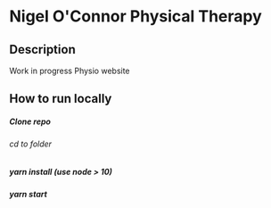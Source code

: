 # Nigel O'Connor Physical Therapy

## Description
Work in progress Physio website

## How to run locally
##### Clone repo 
###### cd to folder
##### yarn install (use node > 10)
##### yarn start
